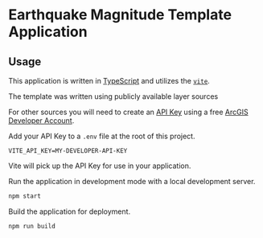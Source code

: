 # Earthquake Magnitude Template Application

## Usage

This application is written in [TypeScript](http://www.typescriptlang.org/) and utilizes the [`vite`](https://vitejs.dev/).

The template was written using publicly available layer sources

For other sources you will need to create an [API Key](https://developers.arcgis.com/documentation/mapping-apis-and-services/security/#api-keys) using a free [ArcGIS Developer Account](https://developers.arcgis.com/sign-up/).

Add your API Key to a `.env` file at the root of this project.

```
VITE_API_KEY=MY-DEVELOPER-API-KEY
```

Vite will pick up the API Key for use in your application.

Run the application in development mode with a local development server.
```sh
npm start
```
Build the application for deployment.
```sh
npm run build
```